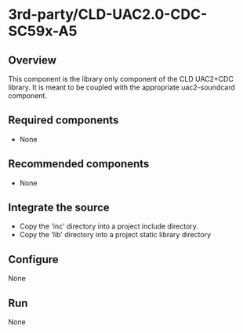 # 3rd-party/CLD-UAC2.0-CDC-SC59x-A5

## Overview

This component is the library only component of the CLD UAC2+CDC library.  It is meant to be coupled with the appropriate uac2-soundcard component.

## Required components

- None

## Recommended components

- None

## Integrate the source

- Copy the 'inc' directory into a project include directory.
- Copy the 'lib' directory into a project static library directory

## Configure

None

## Run

None
